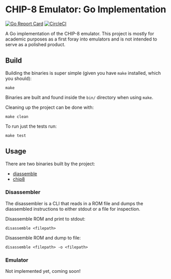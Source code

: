 # CHIP-8 Emulator: Go Implementation

[![Go Report Card](https://goreportcard.com/badge/github.com/Jac0bDeal/chip-8)](https://goreportcard.com/report/github.com/Jac0bDeal/chip-8)
[![CircleCI](https://circleci.com/gh/Jac0bDeal/chip-8.svg?style=svg)](https://circleci.com/gh/Jac0bDeal/chip-8)

A Go implementation of the CHIP-8 emulator. 
This project is mostly for academic purposes as 
a first foray into emulators and is not intended
to serve as a polished product.

## Build
Building the binaries is super simple (given you have `make` installed, which you should):
```shell
make
```

Binaries are built and found inside the `bin/` directory when using `make`.

Cleaning up the project can be done with:
```shell
make clean
```

To run just the tests run:
```shell
make test
```

## Usage
There are two binaries built by the project:
- [diassemble](#disassembler)
- [chip8](#emulator)

### Disassembler
The disassembler is a CLI that reads in a ROM file and dumps the diassembled instructions
to either stdout or a file for inspection.

Disassemble ROM and print to stdout:
```shell
disassemble <filepath>
```

Disassemble ROM and dump to file:
```shell
disassemble <filepath> -o <filepath>
```

### Emulator
Not implemented yet, coming soon!
